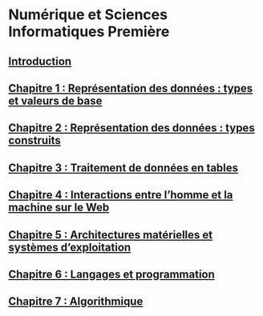 # Numérique et Sciences Informatiques Première

## [Introduction](./_ressources/0.0.INTRO.md)

## [Chapitre 1 : Représentation des données : types et valeurs de base](1.0.BASE.md)

## [Chapitre 2 : Représentation des données : types construits](2.0.CONST.md)

## [Chapitre 3 : Traitement de données en tables](3.0.TABL.md)

## [Chapitre 4 : Interactions entre l’homme et la machine sur le Web](4.0.WEB.md)

## [Chapitre 5 : Architectures matérielles et systèmes d’exploitation](5.0.ARCHI.md)

## [Chapitre 6 : Langages et programmation](6.0.LANG.md)

## [Chapitre 7 : Algorithmique](7.0.ALGO.md)

